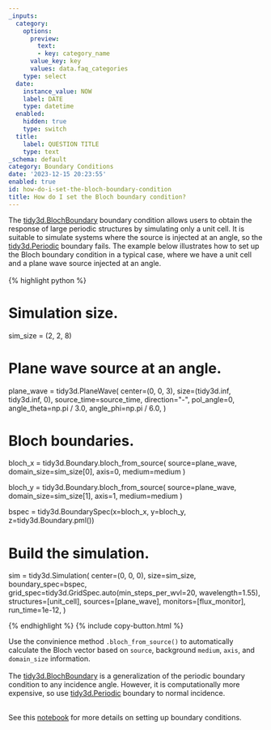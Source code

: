 ```yaml
---
_inputs:
  category:
    options:
      preview:
        text:
        - key: category_name
      value_key: key
      values: data.faq_categories
    type: select
  date:
    instance_value: NOW
    label: DATE
    type: datetime
  enabled:
    hidden: true
    type: switch
  title:
    label: QUESTION TITLE
    type: text
_schema: default
category: Boundary Conditions
date: '2023-12-15 20:23:55'
enabled: true
id: how-do-i-set-the-bloch-boundary-condition
title: How do I set the Bloch boundary condition?
---
```


<div><div>The <a target="_blank" rel="noopener" href="https://docs.flexcompute.com/projects/tidy3d/en/latest/_autosummary/tidy3d.BlochBoundary.html#tidy3d.BlochBoundary">tidy3d.BlochBoundary</a>&nbsp;boundary condition allows users to obtain the response of large periodic structures by simulating only a unit cell. It is suitable to simulate systems where the source is injected at an angle, so the <a target="_blank" rel="noopener" href="https://docs.flexcompute.com/projects/tidy3d/en/latest/_autosummary/tidy3d.Periodic.html#tidy3d.Periodic">tidy3d.Periodic</a>&nbsp;boundary fails. The example below illustrates how to set up the Bloch boundary condition in a typical case, where we have a unit cell and a plane wave source injected at an angle.</div><div> </div><div markdown class="code-snippet">{% highlight python %}

# Simulation size.
sim_size = (2, 2, 8)

# Plane wave source at an angle.
plane_wave = tidy3d.PlaneWave(
    center=(0, 0, 3),
    size=(tidy3d.inf, tidy3d.inf, 0),
    source_time=source_time,
    direction="-",
    pol_angle=0,
    angle_theta=np.pi / 3.0,
    angle_phi=np.pi / 6.0,
)

# Bloch boundaries.
bloch_x = tidy3d.Boundary.bloch_from_source(
  source=plane_wave,
  domain_size=sim_size[0],
  axis=0,
  medium=medium
)

bloch_y = tidy3d.Boundary.bloch_from_source(
  source=plane_wave,
  domain_size=sim_size[1],
  axis=1,
  medium=medium
)

bspec = tidy3d.BoundarySpec(x=bloch_x, y=bloch_y, z=tidy3d.Boundary.pml())

# Build the simulation.
sim = tidy3d.Simulation(
    center=(0, 0, 0),
    size=sim_size,
    boundary_spec=bspec,
    grid_spec=tidy3d.GridSpec.auto(min_steps_per_wvl=20, wavelength=1.55),
    structures=[unit_cell],
    sources=[plane_wave],
    monitors=[flux_monitor],
    run_time=1e-12,
)

{% endhighlight %}
{% include copy-button.html %}</div><div>Use the convinience method <code>.bloch_from_source()</code> to automatically calculate the Bloch vector based on <code>source</code>, background&nbsp;<code>medium</code>, <code>axis</code>, and <code>domain_size</code> information.</div><div> </div><div>The&nbsp;<a target="_blank" rel="noopener" href="https://docs.flexcompute.com/projects/tidy3d/en/latest/_autosummary/tidy3d.BlochBoundary.html#tidy3d.BlochBoundary">tidy3d.BlochBoundary</a> is a generalization of the periodic boundary condition to any incidence angle. However, it is computationally more expensive, so use <a target="_blank" rel="noopener" href="https://docs.flexcompute.com/projects/tidy3d/en/latest/_autosummary/tidy3d.Periodic.html#tidy3d.Periodic">tidy3d.Periodic</a>&nbsp;boundary to normal incidence.</div><div> </div></div>

See this [notebook](https://www.flexcompute.com/tidy3d/examples/notebooks/BoundaryConditions/) for more details on setting up boundary conditions.
